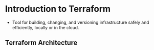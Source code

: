 # Introduction to Terraform

* Tool for building, changing, and versioning infrastructure safely and efficiently, locally or in the cloud.

## Terraform Architecture

